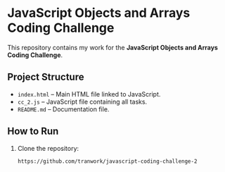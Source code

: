  # JavaScript Objects and Arrays Coding Challenge

This repository contains my work for the **JavaScript Objects and Arrays Coding Challenge**.

## Project Structure
- `index.html` – Main HTML file linked to JavaScript.
- `cc_2.js` – JavaScript file containing all tasks.
- `README.md` – Documentation file.

## How to Run
1. Clone the repository:
   ```sh
   https://github.com/tranwork/javascript-coding-challenge-2